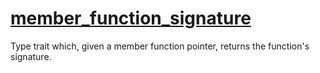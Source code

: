 # [member_function_signature](member_function_signature.hpp)

Type trait which, given a member function pointer, returns the function's signature.